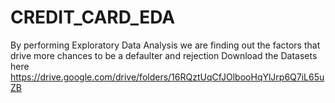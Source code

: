 # CREDIT_CARD_EDA
By performing Exploratory Data Analysis we are finding out the factors that drive more chances to be a defaulter and rejection
Download the Datasets here https://drive.google.com/drive/folders/16RQztUqCfJOlbooHqYlJrp6Q7iL65uZB
